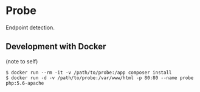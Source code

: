 # Probe

Endpoint detection.

## Development with Docker

(note to self)

```
$ docker run --rm -it -v /path/to/probe:/app composer install
$ docker run -d -v /path/to/probe:/var/www/html -p 80:80 --name probe php:5.6-apache
```